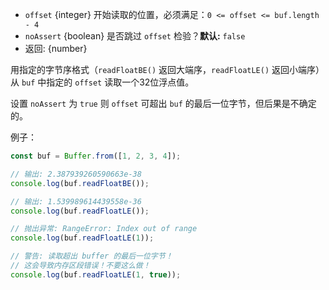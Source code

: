 <!-- YAML
added: v0.11.15
-->

* `offset` {integer} 开始读取的位置，必须满足：`0 <= offset <= buf.length - 4`
* `noAssert` {boolean} 是否跳过 `offset` 检验？**默认:** `false`
* 返回: {number}

用指定的字节序格式（`readFloatBE()` 返回大端序，`readFloatLE()` 返回小端序）从 `buf` 中指定的 `offset` 读取一个32位浮点值。

设置 `noAssert` 为 `true` 则 `offset` 可超出 `buf` 的最后一位字节，但后果是不确定的。

例子：

```js
const buf = Buffer.from([1, 2, 3, 4]);

// 输出: 2.387939260590663e-38
console.log(buf.readFloatBE());

// 输出: 1.539989614439558e-36
console.log(buf.readFloatLE());

// 抛出异常: RangeError: Index out of range
console.log(buf.readFloatLE(1));

// 警告: 读取超出 buffer 的最后一位字节！
// 这会导致内存区段错误！不要这么做！
console.log(buf.readFloatLE(1, true));
```

